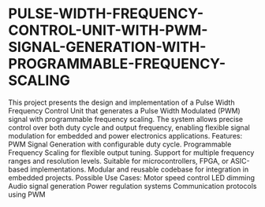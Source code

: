 # PULSE-WIDTH-FREQUENCY-CONTROL-UNIT-WITH-PWM-SIGNAL-GENERATION-WITH-PROGRAMMABLE-FREQUENCY-SCALING
This project presents the design and implementation of a Pulse Width Frequency Control Unit that generates a Pulse Width Modulated (PWM) signal with programmable frequency scaling. The system allows precise control over both duty cycle and output frequency, enabling flexible signal modulation for embedded and power electronics applications.
Features:
PWM Signal Generation with configurable duty cycle.
Programmable Frequency Scaling for flexible output tuning.
Support for multiple frequency ranges and resolution levels.
Suitable for microcontrollers, FPGA, or ASIC-based implementations.
Modular and reusable codebase for integration in embedded projects.
Possible Use Cases:
Motor speed control
LED dimming
Audio signal generation
Power regulation systems
Communication protocols using PWM
